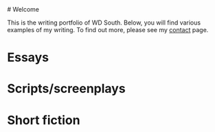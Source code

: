 <link rel="me" href="https://plasmatrap.com/@wdsouth">
# Welcome

This is the writing portfolio of WD South. Below, you will find various examples of my writing. To find out more, please see my [contact](contact.md) page. 

# Essays

# Scripts/screenplays

# Short fiction

